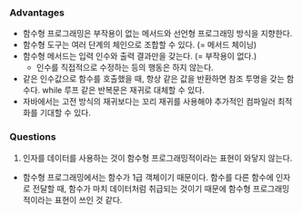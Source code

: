 ### Advantages
- 함수형 프로그래밍은 부작용이 없는 메서드와 선언형 프로그래밍 방식을 지향한다.
- 함수형 도구는 여러 단계의 체인으로 조합할 수 있다. (= 메서드 체이닝)
- 함수형 메서드는 입력 인수와 출력 결과만을 갖는다. (= 부작용이 없다.)
  - 인수를 직접적으로 수정하는 등의 행동은 하지 않는다.
- 같은 인수값으로 함수를 호출했을 때, 항상 같은 값을 반환하면 참조 투명을 갖는 함수다. while 루프 같은 반복문은 재귀로 대체할 수 있다.
- 자바에서는 고전 방식의 재귀보다는 꼬리 재귀를 사용해야 추가적인 컴파일러 최적화를 기대할 수 있다.

### Questions
1. 인자를 데이터를 사용하는 것이 함수형 프로그래밍적이라는 표현이 와닿지 않는다.
  - 함수형 프로그래밍에서는 함수가 1급 객체이기 때문이다. 함수를 다른 함수에 인자로 전달할 때, 함수가 마치 데이터처럼 취급되는 것이기 때문에 함수형 프로그래밍적이라는 표현이 쓰인 것 같다.
